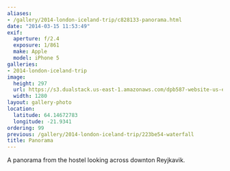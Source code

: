 ```yaml
---
aliases:
- /gallery/2014-london-iceland-trip/c828133-panorama.html
date: "2014-03-15 11:53:49"
exif:
  aperture: f/2.4
  exposure: 1/861
  make: Apple
  model: iPhone 5
galleries:
- 2014-london-iceland-trip
image:
  height: 297
  url: https://s3.dualstack.us-east-1.amazonaws.com/dpb587-website-us-east-1/asset/gallery/2014-london-iceland-trip/c828133-panorama~1280.jpg
  width: 1280
layout: gallery-photo
location:
  latitude: 64.14672783
  longitude: -21.9341
ordering: 99
previous: /gallery/2014-london-iceland-trip/223be54-waterfall
title: Panorama
---
```


A panorama from the hostel looking across downton Reyjkavik.
